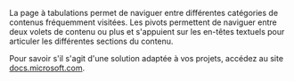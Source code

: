 ﻿La page à tabulations permet de naviguer entre différentes catégories de contenus fréquemment visitées. Les pivots permettent de naviguer entre deux volets de contenu ou plus et s'appuient sur les en-têtes textuels pour articuler les différentes sections du contenu.

Pour savoir s'il s'agit d'une solution adaptée à vos projets, accédez au site [docs.microsoft.com](https://docs.microsoft.com/en-us/windows/uwp/controls-and-patterns/tabs-pivot).
